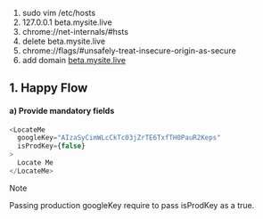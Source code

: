 1. sudo vim /etc/hosts
2. 127.0.0.1       beta.mysite.live
3. chrome://net-internals/#hsts
4. delete beta.mysite.live
5. chrome://flags/#unsafely-treat-insecure-origin-as-secure
6. add domain [beta.mysite.live](http://beta.mysite.live:9003)

## 1. Happy Flow 

#### a) Provide mandatory fields
```js
<LocateMe 
  googleKey="AIzaSyCimWLcCkTc03jZrTE6TxfTH0PauR2Keps" 
  isProdKey={false}
>
  Locate Me
</LocateMe>
```
> [!Note]
> Passing production googleKey require to pass isProdKey as a true.
